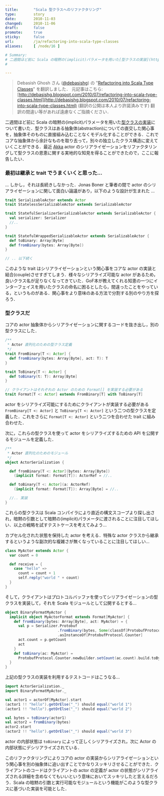 ```yaml
---
title:       "Scala 型クラスへのリファクタリング"
type:        story
date:        2010-11-03
changed:     2010-11-06
draft:       false
promote:     true
sticky:      false
url:         /ja/refactoring-into-scala-type-classes
aliases:     [ /node/16 ]

# Summary:
# 二週間ほど前に Scala の暗黙の(implicit)パラメータを用いた[型クラスの実装](http://eed3si9n.com/ja/scala-implicits-type-classes)について書いた．型クラスはある抽象体(abstraction)についての直交した関心事を，抽象体そのものに直接組み込むことなくモデル化することができる．これでコアな抽象体から余計なものを取り去って，別々の独立したクラス構造に変えていくことができる．最近 [Akka](http://akkasource.org/) actor のシリアライゼーションをリファクタリングして型クラスの恩恵に関する実地的な知見を得ることができたので，ここに報告したい．
# 

---
```

<!--break-->
> Debasish Ghosh さん ([@debasishg](http://twitter.com/debasishg)) の "[Refactoring into Scala Type Classes](http://debasishg.blogspot.com/2010/07/refactoring-into-scala-type-classes.html)" を翻訳しました．
> 元記事はこちら: [http://debasishg.blogspot.com/2010/07/refactoring-into-scala-type-classes.html](http://debasishg.blogspot.com/2010/07/refactoring-into-scala-type-classes.html)
> (翻訳の公開は本人より許諾済みです)
> 翻訳の間違い等があれば遠慮なくご指摘ください．

二週間ほど前に Scala の暗黙の(implicit)パラメータを用いた[型クラスの実装](http://eed3si9n.com/ja/scala-implicits-type-classes)について書いた．型クラスはある抽象体(abstraction)についての直交した関心事を，抽象体そのものに直接組み込むことなくモデル化することができる．これでコアな抽象体から余計なものを取り去って，別々の独立したクラス構造に変えていくことができる．最近 [Akka](http://akkasource.org/) actor のシリアライゼーションをリファクタリングして型クラスの恩恵に関する実地的な知見を得ることができたので，ここに報告したい．

### 最初は継承と trait でうまくいくと思った...
... しかし，それは長続きしなかった．Jonas Boner と筆者の間で actor のシリアライゼーションに関して面白い論議があり，以下のような設計が生まれた ...

```scala
trait SerializableActor extends Actor 
trait StatelessSerializableActor extends SerializableActor

trait StatefulSerializerSerializableActor extends SerializableActor {
  val serializer: Serializer
  //..
}

trait StatefulWrappedSerializableActor extends SerializableActor {
  def toBinary: Array[Byte]
  def fromBinary(bytes: Array[Byte])
}

// .. 以下続く
```

このような trait はシリアライゼーションという関心事をコアな actor の実装と結合(couple)させすぎてしまう．様々なシリアライズ可能な actor があるため，良いクラス名が足りなくなってきていた．GoF本が教えてくれる知恵の一つにインターフェイスを用いたクラスの命名に困るとしたら，間違ったことをやっている，というものがある．関心事をより意味のある方法で分割する別のやり方を探ろう．

### 型クラスだ
コアの actor 抽象体からシリアライゼーションに関するコードを抜き出し，別の型クラスにした．

```scala
/**
 * Actor 直列化のための型クラス定義
 */
trait FromBinary[T <: Actor] {
  def fromBinary(bytes: Array[Byte], act: T): T
}

trait ToBinary[T <: Actor] {
  def toBinary(t: T): Array[Byte]
}

// クライアントはそれぞれの Actor のための Format[] を実装する必要がある
trait Format[T <: Actor] extends FromBinary[T] with ToBinary[T]
```

actor をシリアライズ可能にするためにクライアントが実装する必要がある `FromBinary[T <: Actor]` と `ToBinary[T <: Actor]` という二つの型クラスを定義した．これをさらに `Format[T <: Actor]` という二つを合わせた trait に組み合わせた．

次に，これらの型クラスを使って actor をシリアライズするための API を公開するモジュールを定義した．

```scala
/**
 * Actor 直列化のためのモジュール
 */
object ActorSerialization {

  def fromBinary[T <: Actor](bytes: Array[Byte])
    (implicit format: Format[T]): ActorRef = //..

  def toBinary[T <: Actor](a: ActorRef)
    (implicit format: Format[T]): Array[Byte] = //..

  //.. 実装
}
```

これらの型クラスは Scala コンパイラにより直近の構文スコープより探し出され，暗黙の引数として暗黙の(implicit)パラメータに渡されることに注目してほしい．以上の戦略を試すテストケースを考えてみよう...

カプセル化された状態を保持した actor を考える．特殊な actor クラスから継承するというような副次的な複雑さが無くなっていることに注目してほしい...

```scala
class MyActor extends Actor {
  var count = 0

  def receive = {
    case "hello" =>
      count = count + 1
      self.reply("world " + count)
  }
}
```

そして，クライアントはプロトコルバッファを使ってシリアライゼーションの型クラスを実装して，それを Scala モジュールとして公開するとする...

```scala
object BinaryFormatMyActor {
  implicit object MyActorFormat extends Format[MyActor] {
    def fromBinary(bytes: Array[Byte], act: MyActor) = {
      val p = Serializer.Protobuf
                        .fromBinary(bytes, Some(classOf[ProtobufProtocol.Counter]))
                        .asInstanceOf[ProtobufProtocol.Counter]
      act.count = p.getCount
      act
    }
    def toBinary(ac: MyActor) =
      ProtobufProtocol.Counter.newBuilder.setCount(ac.count).build.toByteArray
  }
}
```

上記の型クラスの実装を利用するテストコードはこうなる...

```scala
import ActorSerialization._
import BinaryFormatMyActor._

val actor1 = actorOf[MyActor].start
(actor1 !! "hello").getOrElse("_") should equal("world 1")
(actor1 !! "hello").getOrElse("_") should equal("world 2")

val bytes = toBinary(actor1)
val actor2 = fromBinary(bytes)
actor2.start
(actor2 !! "hello").getOrElse("_") should equal("world 3")
```

actor の内部状態は `toBinary` によって正しくシリアライズされ，次に Actor の内部状態にデシリアライズされている．

このリファクタリングによりコアの actor の実装からシリアライゼーションという関心事を別の抽象体に追い出すことでかなりスッキリさせることができた．クライアントのコードはクライアントの actor の定義が actor の状態がシリアライズされる詳細を含めなくてもいいという意味においてスッキリしたと言えるだろう．Scala の暗黙の引数と実行可能なモジュールという機能がこのような型クラスに基づいた実装を可能とした．
